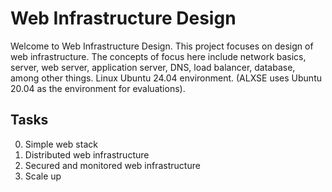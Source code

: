 # Web Infrastructure Design

Welcome to Web Infrastructure Design. This project focuses on design of web infrastructure. The concepts of focus here include network basics, server, web server, application server, DNS, load balancer, database, among other things. Linux Ubuntu 24.04 environment. (ALXSE uses Ubuntu 20.04 as the environment for evaluations).

## Tasks

0. Simple web stack
1. Distributed web infrastructure
2. Secured and monitored web infrastructure
3. Scale up
